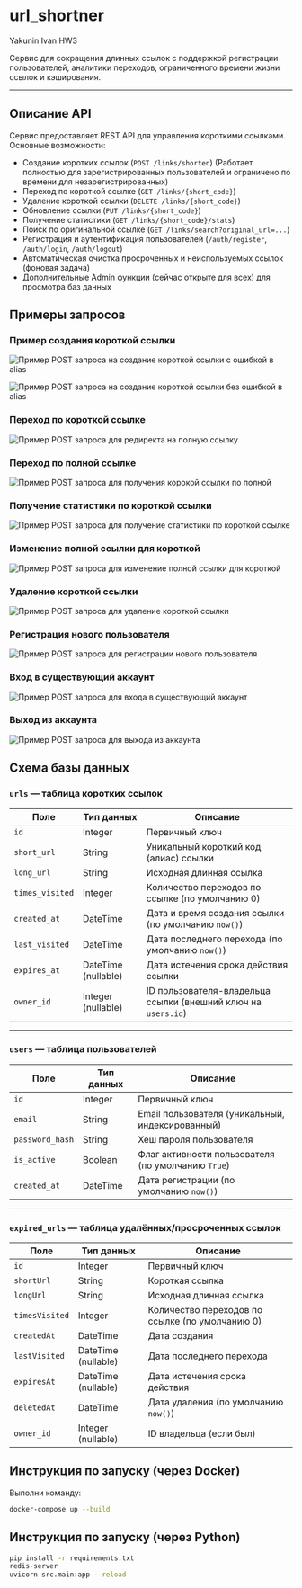 # url_shortner
Yakunin Ivan HW3


Сервис для сокращения длинных ссылок с поддержкой регистрации пользователей, аналитики переходов, ограниченного времени жизни ссылок и кэширования.

---

## Описание API

Сервис предоставляет REST API для управления короткими ссылками. Основные возможности:

- Создание коротких ссылок (`POST /links/shorten`) (Работает полностью для зарегистрированных пользователей и ограничено по времени для незарегистрированных)
- Переход по короткой ссылке (`GET /links/{short_code}`)
- Удаление короткой ссылки (`DELETE /links/{short_code}`)
- Обновление ссылки (`PUT /links/{short_code}`)
- Получение статистики (`GET /links/{short_code}/stats`)
- Поиск по оригинальной ссылке (`GET /links/search?original_url=...`)
- Регистрация и аутентификация пользователей (`/auth/register`, `/auth/login`, `/auth/logout`)
- Автоматическая очистка просроченных и неиспользуемых ссылок (фоновая задача)
- Дополнительные Admin функции (сейчас открыте для всех) для просмотра баз данных


## Примеры запросов

### Пример создания короткой ссылки
![Пример POST запроса на создание короткой ссылки c ошибкой в alias](images/shorten_error.png)

![Пример POST запроса на создание короткой ссылки без ошибкой в alias](images/shortner.png)


### Переход по короткой ссылке
![Пример POST запроса для редиректа на полную ссылку](images/links_short_url.png)

### Переход по полной ссылке
![Пример POST запроса для получения корокой ссылки по полной](images/links_full_url.png)


### Получение статистики по короткой ссылки
![Пример POST запроса для получение статистики по короткой ссылке](images/url_stats.png)

### Изменение полной ссылки для короткой
![Пример POST запроса для изменение полной ссылки для короткой](images/update_url.png)

### Удаление короткой ссылки
![Пример POST запроса для удаление короткой ссылки](images/delete_url.png)


### Регистрация нового пользователя
![Пример POST запроса для регистрации нового пользователя](images/login.png)

### Вход в существующий аккаунт
![Пример POST запроса для входа в существующий аккаунт](images/login.png)

### Выход из аккаунта
![Пример POST запроса для выхода из аккаунта](images/logout.png)


## Схема базы данных

### `urls` — таблица коротких ссылок

| Поле           | Тип данных         | Описание                                                               |
|----------------|--------------------|------------------------------------------------------------------------|
| `id`           | Integer            | Первичный ключ                                                         |
| `short_url`    | String             | Уникальный короткий код (алиас) ссылки                                 |
| `long_url`     | String             | Исходная длинная ссылка                                                |
| `times_visited`| Integer            | Количество переходов по ссылке (по умолчанию 0)                        |
| `created_at`   | DateTime           | Дата и время создания ссылки (по умолчанию `now()`)                    |
| `last_visited` | DateTime           | Дата последнего перехода (по умолчанию `now()`)                        |
| `expires_at`   | DateTime (nullable)| Дата истечения срока действия ссылки                                   |
| `owner_id`     | Integer (nullable) | ID пользователя-владельца ссылки (внешний ключ на `users.id`)          |

---

### `users` — таблица пользователей

| Поле           | Тип данных | Описание                                                                |
|----------------|------------|-------------------------------------------------------------------------|
| `id`           | Integer    | Первичный ключ                                                          |
| `email`        | String     | Email пользователя (уникальный, индексированный)                        |
| `password_hash`| String     | Хеш пароля пользователя                                                 |
| `is_active`    | Boolean    | Флаг активности пользователя (по умолчанию `True`)                      |
| `created_at`   | DateTime   | Дата регистрации (по умолчанию `now()`)                                 |

---

### `expired_urls` — таблица удалённых/просроченных ссылок

| Поле           | Тип данных         | Описание                                                                |
|----------------|--------------------|-------------------------------------------------------------------------|
| `id`           | Integer            | Первичный ключ                                                          |
| `shortUrl`     | String             | Короткая ссылка                                                         |
| `longUrl`      | String             | Исходная длинная ссылка                                                 |
| `timesVisited` | Integer            | Количество переходов по ссылке (по умолчанию 0)                         |
| `createdAt`    | DateTime           | Дата создания                                                           |
| `lastVisited`  | DateTime (nullable)| Дата последнего перехода                                                |
| `expiresAt`    | DateTime (nullable)| Дата истечения срока действия                                           |
| `deletedAt`    | DateTime           | Дата удаления (по умолчанию `now()`)                                    |
| `owner_id`     | Integer (nullable) | ID владельца (если был)                                                 |


## Инструкция по запуску (через Docker)

Выполни команду:
```bash
docker-compose up --build
```

## Инструкция по запуску (через Python)

```bash
pip install -r requirements.txt
redis-server
uvicorn src.main:app --reload
```
